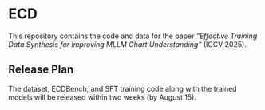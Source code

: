 # ECD  
This repository contains the code and data for the paper *"Effective Training Data Synthesis for Improving MLLM Chart Understanding"* (ICCV 2025).  

## Release Plan  
The dataset, ECDBench, and SFT training code along with the trained models will be released within two weeks (by August 15).
